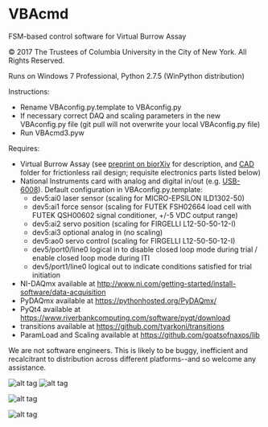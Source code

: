# VBAcmd
FSM-based control software for Virtual Burrow Assay

© 2017 The Trustees of Columbia University in the City of New York. All Rights Reserved.

Runs on Windows 7 Professional, Python 2.7.5 (WinPython distribution)

Instructions:
  - Rename VBAconfig.py.template to VBAconfig.py 
  - If necessary correct DAQ and scaling parameters in the new VBAconfig.py file (git pull will not overwrite your local VBAconfig.py file)
  - Run VBAcmd3.pyw

Requires:
  - Virtual Burrow Assay (see [preprint on biorXiv](http://www.biorxiv.org/content/early/2017/07/14/161885) for description, and [CAD](https://github.com/goatsofnaxos/VBAcmd/tree/master/CAD) folder for frictionless rail design; requisite electronics parts listed below)
  - National Instruments card with analog and digital in/out (e.g.  [USB-6008](http://sine.ni.com/nips/cds/view/p/lang/en/nid/201986)). Default configuration in VBAconfig.py.template:
    - dev5:ai0 laser sensor   (scaling for MICRO-EPSILON ILD1302-50)
    - dev5:ai1 force sensor   (scaling for FUTEK FSH02664 load cell with FUTEK QSH00602 signal conditioner, +/-5 VDC output range)
    - dev5:ai2 servo position (scaling for FIRGELLI L12-50-50-12-I)
    - dev5:ai3 optional analog in (no scaling)
    - dev5:ao0 servo control  (scaling for FIRGELLI L12-50-50-12-I)
    - dev5/port0/line0 logical in to disable closed loop mode during trial / enable closed loop mode during ITI
    - dev5/port1/line0 logical out to indicate conditions satisfied for trial initiation
  - NI-DAQmx available at http://www.ni.com/getting-started/install-software/data-acquisition
  - PyDAQmx available at https://pythonhosted.org/PyDAQmx/
  - PyQt4 available at https://www.riverbankcomputing.com/software/pyqt/download
  - transitions available at https://github.com/tyarkoni/transitions
  - ParamLoad and Scaling available at https://github.com/goatsofnaxos/lib  

We are not software engineers. This is likely to be buggy, inefficient and recalcitrant to distribution across different platforms--and so welcome any assistance.

![alt tag](https://raw.githubusercontent.com/goatsofnaxos/VBAcmd/master/screengrab3.png)
![alt tag](https://raw.githubusercontent.com/goatsofnaxos/VBAcmd/master/FSM.png)

![alt tag](https://raw.githubusercontent.com/goatsofnaxos/VBAcmd/master/puffExample.gif)

![alt tag](https://raw.githubusercontent.com/goatsofnaxos/VBAcmd/master/loomExample2.gif)
